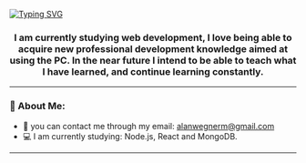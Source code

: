 [![Typing SVG](https://readme-typing-svg.demolab.com?font=Fira+Code&pause=1000&color=F7380C&random=false&width=435&lines=Hello+dear!+My+name+is+Alan+😄)](https://git.io/typing-svg)


<div id="header" align="center">
  
  
<h3 align="center">
I am currently studying web development, I love being able to acquire new professional development knowledge aimed at using the PC. In the near future I intend to be able to teach what I have learned, and continue learning constantly.</h3>
</div>

---
### :floppy_disk: About Me:
- :email: you can contact me through my email: alanwegnerm@gmail.com
- :computer: I am currently studying: Node.js, React and MongoDB.
---

